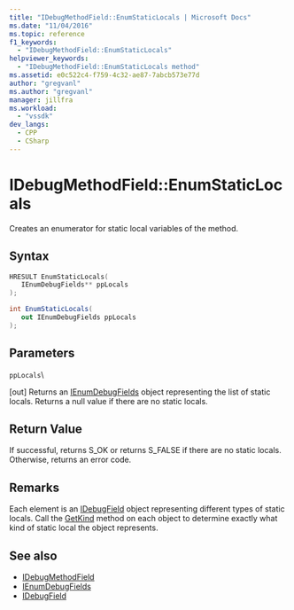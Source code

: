 ```yaml
---
title: "IDebugMethodField::EnumStaticLocals | Microsoft Docs"
ms.date: "11/04/2016"
ms.topic: reference
f1_keywords:
  - "IDebugMethodField::EnumStaticLocals"
helpviewer_keywords:
  - "IDebugMethodField::EnumStaticLocals method"
ms.assetid: e0c522c4-f759-4c32-ae87-7abcb573e77d
author: "gregvanl"
ms.author: "gregvanl"
manager: jillfra
ms.workload:
  - "vssdk"
dev_langs:
  - CPP
  - CSharp
---
```

# IDebugMethodField::EnumStaticLocals
Creates an enumerator for static local variables of the method.

## Syntax

```cpp
HRESULT EnumStaticLocals( 
   IEnumDebugFields** ppLocals
);
```

```csharp
int EnumStaticLocals(
   out IEnumDebugFields ppLocals
);
```

## Parameters
 `ppLocals`\

 [out] Returns an [IEnumDebugFields](../../../extensibility/debugger/reference/ienumdebugfields.md) object representing the list of static locals. Returns a null value if there are no static locals.

## Return Value
 If successful, returns S_OK or returns S_FALSE if there are no static locals. Otherwise, returns an error code.

## Remarks
 Each element is an [IDebugField](../../../extensibility/debugger/reference/idebugfield.md) object representing different types of static locals. Call the [GetKind](../../../extensibility/debugger/reference/idebugfield-getkind.md) method on each object to determine exactly what kind of static local the object represents.

## See also
- [IDebugMethodField](../../../extensibility/debugger/reference/idebugmethodfield.md)
- [IEnumDebugFields](../../../extensibility/debugger/reference/ienumdebugfields.md)
- [IDebugField](../../../extensibility/debugger/reference/idebugfield.md)
